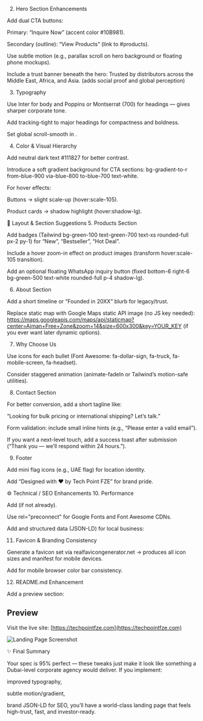 2. Hero Section Enhancements

Add dual CTA buttons:

Primary: “Inquire Now” (accent color #10B981).

Secondary (outline): “View Products” (link to #products).

Use subtle motion (e.g., parallax scroll on hero background or floating phone mockups).

Include a trust banner beneath the hero:
Trusted by distributors across the Middle East, Africa, and Asia.
(adds social proof and global perception)

3. Typography

Use Inter for body and Poppins or Montserrat (700) for headings — gives sharper corporate tone.

Add tracking-tight to major headings for compactness and boldness.

Set global scroll-smooth in <html>.

4. Color & Visual Hierarchy

Add neutral dark text #111827 for better contrast.

Introduce a soft gradient background for CTA sections:
bg-gradient-to-r from-blue-900 via-blue-800 to-blue-700 text-white.

For hover effects:

Buttons → slight scale-up (hover:scale-105).

Product cards → shadow highlight (hover:shadow-lg).

🧩 Layout & Section Suggestions
5. Products Section

Add badges (Tailwind bg-green-100 text-green-700 text-xs rounded-full px-2 py-1) for “New”, “Bestseller”, “Hot Deal”.

Include a hover zoom-in effect on product images (transform hover:scale-105 transition).

Add an optional floating WhatsApp inquiry button (fixed bottom-6 right-6 bg-green-500 text-white rounded-full p-4 shadow-lg).

6. About Section

Add a short timeline or “Founded in 20XX” blurb for legacy/trust.

Replace static map with Google Maps static API image (no JS key needed):
https://maps.googleapis.com/maps/api/staticmap?center=Ajman+Free+Zone&zoom=14&size=600x300&key=YOUR_KEY
(if you ever want later dynamic options).

7. Why Choose Us

Use icons for each bullet (Font Awesome: fa-dollar-sign, fa-truck, fa-mobile-screen, fa-headset).

Consider staggered animation (animate-fadeIn or Tailwind’s motion-safe utilities).

8. Contact Section

For better conversion, add a short tagline like:

“Looking for bulk pricing or international shipping? Let’s talk.”

Form validation: include small inline hints (e.g., “Please enter a valid email”).

If you want a next-level touch, add a success toast after submission (“Thank you — we’ll respond within 24 hours.”).

9. Footer

Add mini flag icons (e.g., UAE flag) for location identity.

Add “Designed with ❤️ by Tech Point FZE” for brand pride.

⚙️ Technical / SEO Enhancements
10. Performance

Add <meta name="viewport" content="width=device-width, initial-scale=1.0"> (if not already).

Use rel="preconnect" for Google Fonts and Font Awesome CDNs.

Add <meta name="robots" content="index, follow"> and structured data (JSON-LD) for local business:

<script type="application/ld+json">
{
  "@context": "https://schema.org",
  "@type": "WholesaleStore",
  "name": "Tech Point Phones & Electronics FZE",
  "image": "https://techpointfze.com/assets/images/logo.svg",
  "address": {
    "@type": "PostalAddress",
    "streetAddress": "Building C1, B.C 1307021, Ajman Free Zone",
    "addressCountry": "AE"
  },
  "telephone": "+971-XXX-XXXXXX",
  "url": "https://techpointfze.com"
}
</script>

11. Favicon & Branding Consistency

Generate a favicon set via realfavicongenerator.net
 → produces all icon sizes and manifest for mobile devices.

Add <meta name="theme-color" content="#1E3A8A"> for mobile browser color bar consistency.

12. README.md Enhancement

Add a preview section:

## Preview
Visit the live site: [https://techpointfze.com](https://techpointfze.com)

![Landing Page Screenshot](assets/images/screenshot.png)

✨ Final Summary

Your spec is 95% perfect — these tweaks just make it look like something a Dubai-level corporate agency would deliver.
If you implement:

improved typography,

subtle motion/gradient,

brand JSON-LD for SEO,
you’ll have a world-class landing page that feels high-trust, fast, and investor-ready.